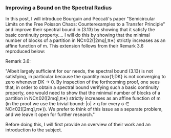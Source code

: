 ### Improving a Bound on the Spectral Radius


In this post, I will introduce Bourguin and Peccati's paper "Semicircular Limits on the Free Poisson Chaos: Counterexamples to a Transfer Principle" and improve their spectral bound in (3.13) by showing that it satisfy the basic continuity property.... I will do this by showing that the minimal number of blocks of a partition in NC≥02([2mq],π∗) strictly increases as an affine function of m. This extension follows from their Remark 3.6 reproduced below: 


Remark 3.6:

"Albeit largely sufficient for our needs, the spectral bound (3.13) is not satisfying, in particular because the quantity max{1;DK} is not converging to zero whenever DK → 0. By inspection of the forthcoming proof, one sees that, in order to obtain a spectral bound verifying such a basic continuity property, one would need to show that the minimal number of blocks of a partition in NC≥02([2mq],π∗) strictly increases as an affine function of m (in the proof we use the trivial bound: |σ| ≥ q for every σ ∈ NC≥02([2mq],π∗)). We prefer to think of this issue as a separate problem, and we leave it open for further research."


Before doing this, I will first provide an overview of their work and an introduction to the subject.



















































